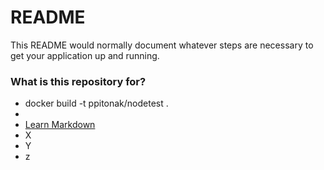 # README #

This README would normally document whatever steps are necessary to get your application up and running.

### What is this repository for? ###

* docker build -t ppitonak/nodetest .
*
* [Learn Markdown](https://bitbucket.org/tutorials/markdowndemo)
* X
* Y
* z
